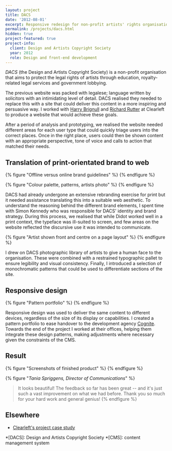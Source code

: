 ```yaml
---
layout: project
title: DACS
date: '2012-08-01'
excerpt: Responsive redesign for non-profit artists' rights organisation.
permalink: /projects/dacs.html
hidden: true
project-featured: true
project-info:
  client: Design and Artists Copyright Society
  year: 2012
  role: Design and front-end development
---
```

_DACS_ (the Design and Artists Copyright Society) is a non-profit organisation that aims to protect the legal rights of artists through education, royalty-related legal services and government lobbying.

The previous website was packed with legalese; language written by solicitors with an intimidating level of detail. DACS realised they needed to replace this with a site that could deliver this content in a more inspiring and persuasive way. I worked with [Harry Brignull][1] and [Richard Rutter][2] at Clearleft to produce a website that would achieve these goals.

After a period of analysis and prototyping, we realised the website needed different areas for each user type that could quickly triage users into the correct places. Once in the right place, users could then be shown content with an appropriate perspective, tone of voice and calls to action that matched their needs.

## Translation of print-orientated brand to web
{% figure "Offline versus online brand guidelines" %}
{% endfigure %}

{% figure "Colour palette, patterns, artists photo" %}
{% endfigure %}

DACS had already undergone an extensive rebranding exercise for print but it needed assistance translating this into a suitable web aesthetic. To understand the reasoning behind the different brand elements, I spent time with Simon Kennedy who was responsible for DACS' identity and brand strategy. During this process, we realised that while Didot worked well in a print context, the typeface was ill-suited to screen, and few areas on the website reflected the discursive use it was intended to communicate.

{% figure "Artist shown front and centre on a page layout" %}
{% endfigure %}

I drew on DACS photographic library of artists to give a human face to the organisation. These were combined with a restrained typographic pallet to ensure legibility and visual consistency. Finally, I introduced a selection of monochromatic patterns that could be used to differentiate sections of the site.

## Responsive design
{% figure "Pattern portfolio" %}
{% endfigure %}

Responsive design was used to deliver the same content to different devices, regardless of the size of its display or capabilities. I created a pattern portfolio to ease handover to the development agency [Cognite][3]. Towards the end of the project I worked at their offices, helping them integrate these design patterns, making adjustments where necessary given the constraints of the CMS.

## Result
{% figure "Screenshots of finished product" %}
{% endfigure %}

{% figure "<cite>Tania Spriggens, Director of Communications</cite>" %}
> It looks beautiful! The feedback so far has been great -- and it's just such a vast improvement on what we had before. Thank you so much for your hard work and general genius!
{% endfigure %}

## Elsewhere
* [Clearleft's project case study][4]

[1]: http://www.90percentofeverything.com/about/
[2]: http://clearleft.com/is/richard-rutter
[3]: http://www.cognite.co.uk/
[4]: http://clearleft.com/made/dacs

*[DACS]: Design and Artists Copyright Society
*[CMS]: content management system
